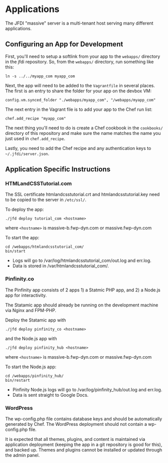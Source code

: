 # Applications
The JFDI "massive" server is a multi-tenant host serving many different
applications.


## Configuring an App for Development
First, you'll need to setup a softlink from your app to the `webapps/` directory
in the jfdi repository. So, from the `webapps/` directory, run something like this:

	ln -s ../../myapp_com myapp_com

Next, the app will need to be added to the `Vagrantfile` in several places. The
first is an entry to share the folder for your app on the devbox VM:

	config.vm.synced_folder "./webapps/myapp_com", "/webapps/myapp_com"

The next entry in the Vagrant file is to add your app to the Chef run list:

	chef.add_recipe "myapp_com"

The next thing you'll need to do is create a Chef cookbook in the `cookbooks/`
directory of this repository and make sure the name matches the name you just
used in `chef.add_recipe`.

Lastly, you need to add the Chef recipe and any authentication keys to
`~/.jfdi/server.json`.


## Application Specific Instructions

### HTMLandCSSTutorial.com
The SSL certificate htmlandcsstutorial.crt and htmlandcsstutorial.key need to
be copied to the server in `/etc/ssl/`.

To deploy the app:

	./jfd deploy tutorial_com <hostname>

where `<hostname>` is massive-b.fwp-dyn.com or massive.fwp-dyn.com

To start the app:

	cd /webapps/htmlandcsstutorial_com/
	bin/start

* Logs will go to /var/log/htmlandcsstutorial_com/out.log and err.log.
* Data is stored in /var/htmlandcsstutorial_com/.

### Pinfinity.co
The Pinfinity app consists of 2 apps 1) a Statmic PHP app, and 2) a Node.js app
for interactivity.

The Statamic app should already be running on the development machine via Nginx
and FPM-PHP.

Deploy the Statamic app with

	./jfd deploy pinfinity_co <hostname>

and the Node.js app with

	./jfd deploy pinfinity_hub <hostname>

where `<hostname>` is massive-b.fwp-dyn.com or massive.fwp-dyn.com

To start the Node.js app:

	cd /webapps/pinfinity_hub/
	bin/restart

* Pinfinity Node.js logs will go to /var/log/pinfinity_hub/out.log and err.log.
* Data is sent straight to Google Docs.


### WordPress
The wp-config.php file contains database keys and should be automatically
generated by Chef. The WordPress deployment should not contain a wp-config.php
file.

It is expected that all themes, plugins, and content is maintained via
application deployment (keeping the app in a git repository is good for this),
and backed up. Themes and plugins cannot be installed or updated through the
admin panel.

